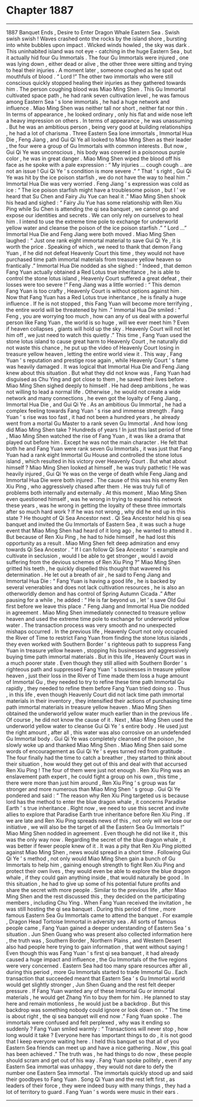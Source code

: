 
# Chapter 1887


---

1887 Banquet Ends , Desire to Enter Dragon Whale Eastern Sea . Swish swish swish !
Waves crashed onto the rocks by the island shore , bursting into white bubbles upon impact .
Wicked winds howled , the sky was dark .
This uninhabited island was not eye - catching in the huge Eastern Sea , but it actually hid four Gu Immortals .
The four Gu Immortals were injured , one was lying down , either dead or alive , the other three were sitting and trying to heal their injuries .
A moment later , someone coughed as he spat out mouthfuls of blood .
“ Lord !” The other two immortals who were still conscious quickly stopped healing their injuries as they gathered towards him .
The person coughing blood was Miao Ming Shen .
This Gu Immortal cultivated space path , he had rank seven cultivation level , he was famous among Eastern Sea ’ s lone immortals , he had a huge network and influence .
Miao Ming Shen was neither tall nor short , neither fat nor thin . In terms of appearance , he looked ordinary , only his flat and wide nose left a heavy impression on others .
In terms of appearance , he was unassuming . But he was an ambitious person , being very good at building relationships , he had a lot of charisma . Three Eastern Sea lone immortals , Immortal Hua Die , Feng Jiang , and Gui Qi Ye all looked to Miao Ming Shen as their leader , the four were a group of Gu Immortals with common interests .
But now , Gui Qi Ye was unconscious , his body was covered in a poisonous purple color , he was in great danger .
Miao Ming Shen wiped the blood off his face as he spoke with a pale expression : “ My injuries … cough cough .. are not an issue ! Gui Qi Ye ’ s condition is more severe .”
“ That ’ s right , Gui Qi Ye was hit by the ice poison starfish , we do not have the way to heal him .” Immortal Hua Die was very worried .
Feng Jiang ’ s expression was cold as ice : “ The ice poison starfish might have a troublesome poison , but I ’ ve heard that Su Chen and Fairy Jiu Yue can heal it .”
Miao Ming Shen shook his head and sighed : “ Fairy Jiu Yue has some relationship with Ren Xiu Ping while Su Chen is attending the qi sea banquet , we cannot go and expose our identities and secrets . We can only rely on ourselves to heal him . I intend to use the extreme time pole to exchange for underworld yellow water and cleanse the poison of the ice poison starfish .”
“ Lord …” Immortal Hua Die and Feng Jiang were both moved .
Miao Ming Shen laughed : “ Just one rank eight immortal material to save Gui Qi Ye , it is worth the price . Speaking of which , we need to thank that demon Fang Yuan , if he did not defeat Heavenly Court this time , they would not have purchased time path immortal materials from treasure yellow heaven so frantically .”
Immortal Hua Die nodded as she sighed : “ Indeed , that demon Fang Yuan actually obtained a Red Lotus true inheritance , he is able to control the stone lotus island , Heavenly Court suffered a great defeat , their losses were too severe !”
Feng Jiang was a little worried : “ This demon Fang Yuan is too crafty , Heavenly Court is without options against him . Now that Fang Yuan has a Red Lotus true inheritance , he is finally a huge influence . If he is not stopped , this Fang Yuan will become more terrifying , the entire world will be threatened by him .”
Immortal Hua Die smiled : “ Feng , you are worrying too much , how can any of us deal with a powerful person like Fang Yuan , the world is so huge , will we ever meet him ? Even if heaven collapses , giants will hold up the sky . Heavenly Court will not let him off , we just need to watch this quietly .”
This time , Fang Yuan used the stone lotus island to cause great harm to Heavenly Court , he naturally did not waste this chance , he put up the video of Heavenly Court losing in treasure yellow heaven , letting the entire world view it .
This way , Fang Yuan ’ s reputation and prestige rose again , while Heavenly Court ’ s fame was heavily damaged .
It was logical that Immortal Hua Die and Feng Jiang knew about this situation .
But what they did not know was , Fang Yuan had disguised as Chu Ying and got close to them , he saved their lives before .
Miao Ming Shen sighed deeply to himself .
He had deep ambitions , he was not willing to lead a normal life .
Otherwise , he would not create a wide network and many connections , he even got the loyalty of Feng Jiang , Immortal Hua Die , and Gui Qi Ye .
As an ambitious Gu Immortal , he had a complex feeling towards Fang Yuan ’ s rise and immense strength .
Fang Yuan ’ s rise was too fast , it had not been a hundred years , he already went from a mortal Gu Master to a rank seven Gu Immortal .
And how long did Miao Ming Shen take ?
Hundreds of years !
In just this last period of time , Miao Ming Shen watched the rise of Fang Yuan , it was like a drama that played out before him .
Except he was not the main character .
He felt that both he and Fang Yuan were rank seven Gu Immortals , it was just that Fang Yuan had a rank eight Immortal Gu House and controlled the stone lotus island , which resulted in his victory over Heavenly Court .
But what about himself ?
Miao Ming Shen looked at himself , he was truly pathetic !
He was heavily injured , Gui Qi Ye was on the verge of death while Feng Jiang and Immortal Hua Die were both injured . The cause of this was his enemy Ren Xiu Ping , who aggressively chased after them .
He was truly full of problems both internally and externally .
At this moment , Miao Ming Shen even questioned himself , was he wrong in trying to expand his network these years , was he wrong in getting the loyalty of these three immortals after so much hard work ? If he was not wrong , why did he end up in this state ?
He thought of Qi Sea Ancestor next .
Qi Sea Ancestor held his qi sea banquet and invited the Gu Immortals of Eastern Sea , it was such a huge event that Miao Ming Shen had heard of it long ago , he wanted to attend it . But because of Ren Xiu Ping , he had to hide himself , he had lost this opportunity as a result .
Miao Ming Shen felt deep admiration and envy towards Qi Sea Ancestor .
“ If I can follow Qi Sea Ancestor ’ s example and cultivate in seclusion , would I be able to get stronger , would I avoid suffering from the devious schemes of Ren Xiu Ping ?”
Miao Ming Shen gritted his teeth , he quickly dispelled this thought that wavered his determination .
He let out a breath of air , he said to Feng Jiang and Immortal Hua Die : “ Fang Yuan is having a good life , he is backed by several venerables and does not lack cultivation resources , he is also an otherworldly demon and has control of Spring Autumn Cicada .”
After pausing for a while , he added : “ He is far beyond us , let ’ s save Old Gui first before we leave this place .”
Feng Jiang and Immortal Hua Die nodded in agreement .
Miao Ming Shen immediately connected to treasure yellow heaven and used the extreme time pole to exchange for underworld yellow water .
The transaction process was very smooth and no unexpected mishaps occurred .
In the previous life , Heavenly Court not only occupied the River of Time to restrict Fang Yuan from finding the stone lotus islands , they even worked with Southern Border ’ s righteous path to suppress Fang Yuan in treasure yellow heaven , stopping his businesses and aggressively buying time path immortal materials .
But in this life , Heavenly Court was in a much poorer state . Even though they still allied with Southern Border ’ s righteous path and suppressed Fang Yuan ’ s businesses in treasure yellow heaven , just their loss in the River of Time made them loss a huge amount of Immortal Gu , they needed to try to refine these time path Immortal Gu rapidly , they needed to refine them before Fang Yuan tried doing so .
Thus , in this life , even though Heavenly Court did not lack time path immortal materials in their inventory , they intensified their actions of purchasing time path immortal materials in treasure yellow heaven .
Miao Ming Shen obtained the underworld yellow water much earlier than in the previous life .
Of course , he did not know the cause of it .
Next , Miao Ming Shen used the underworld yellow water to cleanse Gui Qi Ye ’ s entire body .
He used just the right amount , after all , this water was also corrosive on an undefended Gu Immortal body .
Gui Qi Ye was completely cleansed of the poison , he slowly woke up and thanked Miao Ming Shen .
Miao Ming Shen said some words of encouragement as Gui Qi Ye ’ s eyes turned red from gratitude .
The four finally had the time to catch a breather , they started to think about their situation , how would they get out of this and deal with that accursed Ren Xiu Ping !
The four of them were just not enough .
Ren Xiu Ping was an enslavement path expert , he could fight a group on his own , this time , there were more than just him around , Ren Xiu Ping ’ s group was far stronger and more numerous than Miao Ming Shen ’ s group .
Gui Qi Ye pondered and said : “ The reason why Ren Xiu Ping targeted us is because lord has the method to enter the blue dragon whale , it concerns Paradise Earth ’ s true inheritance . Right now , we need to use this secret and invite allies to explore that Paradise Earth true inheritance before Ren Xiu Ping . If we are late and Ren Xiu Ping spreads news of this , not only will we lose our initiative , we will also be the target of all the Eastern Sea Gu Immortals !”
Miao Ming Shen nodded in agreement .
Even though he did not like it , this was the only way now .
Regarding the secret of the blue dragon whale , it was better if fewer people knew of it . It was a pity that Ren Xiu Ping plotted against Miao Ming Shen , news would spread in a short time .
Following Gui Qi Ye ’ s method , not only would Miao Ming Shen gain a bunch of Gu Immortals to help him , gaining enough strength to fight Ren Xiu Ping and protect their own lives , they would even be able to explore the blue dragon whale , if they could gain anything inside , that would naturally be good .
In this situation , he had to give up some of his potential future profits and share the secret with more people .
Similar to the previous life , after Miao Ming Shen and the rest discussed this , they decided on the participating members , including Chu Ying .
When Fang Yuan received the invitation , he was still hosting the qi sea banquet .
During this period of time , more famous Eastern Sea Gu Immortals came to attend the banquet .
For example , Dragon Head Tortoise Immortal in adversity sea .
All sorts of famous people came , Fang Yuan gained a deeper understanding of Eastern Sea ’ s situation . Jun Shen Guang who was present also collected information here , the truth was , Southern Border , Northern Plains , and Western Desert also had people here trying to gain information , that went without saying !
Even though this was Fang Yuan ’ s first qi sea banquet , it had already caused a huge impact and influence , the Gu Immortals of the five regions were very concerned .
Eastern Sea had too many spare resources after all , during this period , more Gu Immortals started to trade Immortal Gu .
Each transaction that succeeded meant that Eastern Sea ’ s Gu Immortal world would get slightly stronger , Jun Shen Guang and the rest felt deeper pressure .
If Fang Yuan wanted any of these Immortal Gu or immortal materials , he would get Zhang Yin to buy them for him .
He planned to stay here and remain motionless , he would just be a backdrop .
But this backdrop was something nobody could ignore or look down on .
“ The time is about right , the qi sea banquet will end now .” Fang Yuan spoke .
The immortals were confused and felt perplexed , why was it ending so suddenly ?
Fang Yuan smiled warmly : “ Transactions will never stop , how long would it take ? Everyone here has important things to do , it is not good that I keep everyone waiting here . I held this banquet so that all of you Eastern Sea friends can meet up and have a nice gathering . Now , this goal has been achieved .”
The truth was , he had things to do now , these people should scram and get out of his way .
Fang Yuan spoke politely , even if any Eastern Sea immortal was unhappy , they would not dare to defy the number one Eastern Sea immortal .
The immortals quickly stood up and said their goodbyes to Fang Yuan .
Song Qi Yuan and the rest left first , as leaders of their force , they were indeed busy with many things , they had a lot of territory to guard . Fang Yuan ’ s words were music in their ears .

---

